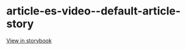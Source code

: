 # article-es-video--default-article-story

[View in storybook](https://raw.githack.com/Independent-Digital-News-and-Media-Ltd/indy-pwamp-sb/PR-1988-sb/index.html?path=/story/article-es-video--default-article-story)